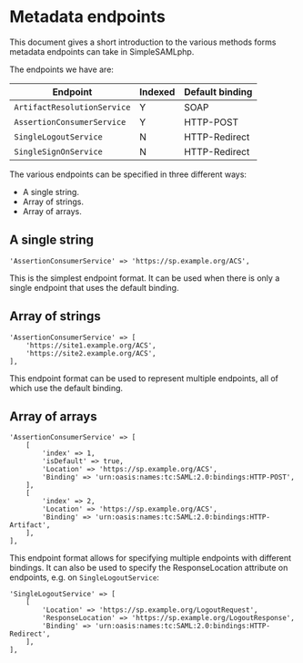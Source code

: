 Metadata endpoints
==================

This document gives a short introduction to the various methods forms metadata endpoints can take in SimpleSAMLphp.

The endpoints we have are:

Endpoint                       | Indexed | Default binding
-------------------------------|---------|----------------
`ArtifactResolutionService`    | Y       | SOAP
`AssertionConsumerService`     | Y       | HTTP-POST
`SingleLogoutService`          | N       | HTTP-Redirect
`SingleSignOnService`          | N       | HTTP-Redirect


The various endpoints can be specified in three different ways:

  * A single string.
  * Array of strings.
  * Array of arrays.


A single string
---------------

    'AssertionConsumerService' => 'https://sp.example.org/ACS',

This is the simplest endpoint format.
It can be used when there is only a single endpoint that uses the default binding.


Array of strings
----------------

    'AssertionConsumerService' => [
        'https://site1.example.org/ACS',
        'https://site2.example.org/ACS',
    ],

This endpoint format can be used to represent multiple endpoints, all of which use the default binding.


Array of arrays
---------------

    'AssertionConsumerService' => [
        [
            'index' => 1,
            'isDefault' => true,
            'Location' => 'https://sp.example.org/ACS',
            'Binding' => 'urn:oasis:names:tc:SAML:2.0:bindings:HTTP-POST',
        ],
        [
            'index' => 2,
            'Location' => 'https://sp.example.org/ACS',
            'Binding' => 'urn:oasis:names:tc:SAML:2.0:bindings:HTTP-Artifact',
        ],
    ],

This endpoint format allows for specifying multiple endpoints with different bindings.
It can also be used to specify the ResponseLocation attribute on endpoints, e.g. on `SingleLogoutService`:

    'SingleLogoutService' => [
        [
            'Location' => 'https://sp.example.org/LogoutRequest',
            'ResponseLocation' => 'https://sp.example.org/LogoutResponse',
            'Binding' => 'urn:oasis:names:tc:SAML:2.0:bindings:HTTP-Redirect',
        ],
    ],

